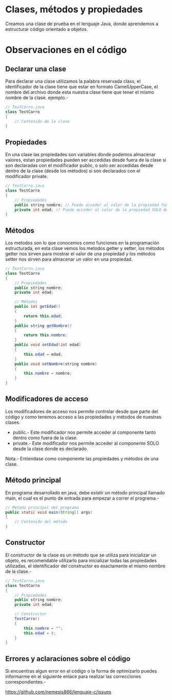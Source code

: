 Clases, métodos y propiedades
=============================

Creamos una clase de prueba en el lenguaje Java, donde aprendemos a estructurar código orientado a objetos.

# Observaciones en el código

## Declarar una clase

Para declarar una clase utilizamos la palabra reservada class, el identificador de la clase tiene que estar en formato CamelUpperCase, el nombre del archivo donde esta nuestra clase tiene que tener el mismo nombre de la clase. ejemplo.-

```java
// TestCarro.java
class TestCarro
{
	// Contenido de la clase
}
```

## Propiedades

En una clase las propiedades son variables donde podemos almacenar valores, estan propiedades pueden ser accedidas desde fuera de la clase si son declaradas con el modificador public, o solo ser accedidas desde dentro de la clase (desde los métodos) si son declarados con el modificador private.

```java
// TestCarro.java
class TestCarro
{
	// Propiedades
	public string nombre; // Puede acceder al valor de la propiedad fuera y dentro de la clase
	private int edad; // Puede acceder al valor de la propiedad SOLO dentro de la clase
}
```

## Métodos

Los metodos son lo que conocemos como funciones en la programación estructurada, en esta clase vemos los metodos getter y setter, los métodos getter nos sirven para mostrar el valor de una propiedad y los métodos setter nos sirven para almacenar un valor en una propiedad.

```java
// TestCarro.java
class TestCarro
{
	// Propiedades
	public string nombre;
	private int edad;

	// Métodos
	public int getEdad()
	{
		return this.edad;
	}
	public string getNombre()
	{
		return this.nombre;
	}
	public void setEdad(int edad)
	{
		this.edad = edad;
	}
	public void setNombre(string nombre)
	{
		this.nombre = nombre;
	}
}
```

## Modificadores de acceso

Los modificadores de acceso nos permite controlar desde que parte del código y como tenemos acceso a las propiedades y métodos de nuestras clases.

* public.- Este modificador nos permite acceder al componente tanto dentro como fuera de la clase.
* private.- Este modificador nos permite acceder al componente SOLO desde la clase donde es declarado.

Nota.- Entiendase como componente las propiedades y métodos de una clase.

## Método principal

En programa desarrollado en java, debe existir un método principal llamado main, el cual es el punto de entrada para empezar a correr el programa.-

```java
// Método principal del programa
public static void main(String[] args)
{
	// Contenido del método
}
```

## Constructor

El constructor de la clase es un método que se utiliza para inicializar un objeto, es recomendable utilizarlo para inicializar todas las propiedades utilizadas, el identificador del constructor es exactamente el mismo nombre de la clase.-

```java
// TestCarro.java
class TestCarro
{
	// Propiedades
	public string nombre;
	private int edad;

	// Constructor
	TestCarro()
	{
		this.nombre = "";
		this.edad = 0;
	}
}
```

## Errores y aclaraciones sobre el código

Si encuentras algun error en el código o la forma de optimizarlo puedes informarme en el siguiente enlace para realizar las correcciones correspondientes.-

<a href="https://github.com/nemesis866/Lenguaje-c/issues">https://github.com/nemesis866/lenguaje-c/issues</a>